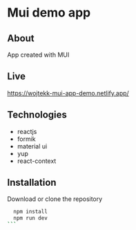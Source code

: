 # Mui demo app

## About

App created with MUI

## Live

https://wojtekk-mui-app-demo.netlify.app/

## Technologies

- reactjs
- formik
- material ui
- yup
- react-context

## Installation

Download or clone the repository

````bash
  npm install
  npm run dev
```
````
